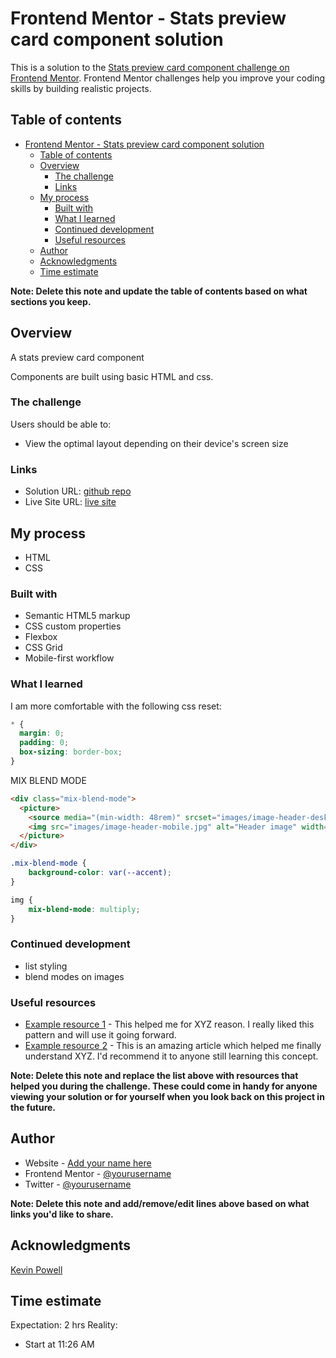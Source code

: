 # Frontend Mentor - Stats preview card component solution

This is a solution to the [Stats preview card component challenge on Frontend Mentor](https://kwokkw.github.io/stats-preview-card-component-main/). Frontend Mentor challenges help you improve your coding skills by building realistic projects. 

## Table of contents

- [Frontend Mentor - Stats preview card component solution](#frontend-mentor---stats-preview-card-component-solution)
  - [Table of contents](#table-of-contents)
  - [Overview](#overview)
    - [The challenge](#the-challenge)
    - [Links](#links)
  - [My process](#my-process)
    - [Built with](#built-with)
    - [What I learned](#what-i-learned)
    - [Continued development](#continued-development)
    - [Useful resources](#useful-resources)
  - [Author](#author)
  - [Acknowledgments](#acknowledgments)
  - [Time estimate](#time-estimate)

**Note: Delete this note and update the table of contents based on what sections you keep.**

## Overview

A stats preview card component

Components are built using basic HTML and css. 

### The challenge

Users should be able to:

- View the optimal layout depending on their device's screen size

### Links

- Solution URL: [github repo](https://github.com/kwokkw/stats-preview-card-component-main)
- Live Site URL: [live site](https://kwokkw.github.io/stats-preview-card-component-main/)

## My process

- HTML
- CSS

### Built with

- Semantic HTML5 markup
- CSS custom properties
- Flexbox
- CSS Grid
- Mobile-first workflow

### What I learned

I am more comfortable with the following css reset:

```css
* {
  margin: 0;
  padding: 0;
  box-sizing: border-box;
}
```

MIX BLEND MODE

```html
<div class="mix-blend-mode">
  <picture>
    <source media="(min-width: 48rem)" srcset="images/image-header-desktop.jpg">
    <img src="images/image-header-mobile.jpg" alt="Header image" width="654" height="480">
  </picture>
</div>
```

```css
.mix-blend-mode {
    background-color: var(--accent);
}

img {
    mix-blend-mode: multiply;
}
```

### Continued development

- list styling
- blend modes on images

### Useful resources

- [Example resource 1](https://www.example.com) - This helped me for XYZ reason. I really liked this pattern and will use it going forward.
- [Example resource 2](https://www.example.com) - This is an amazing article which helped me finally understand XYZ. I'd recommend it to anyone still learning this concept.

**Note: Delete this note and replace the list above with resources that helped you during the challenge. These could come in handy for anyone viewing your solution or for yourself when you look back on this project in the future.**

## Author

- Website - [Add your name here](https://www.your-site.com)
- Frontend Mentor - [@yourusername](https://www.frontendmentor.io/profile/yourusername)
- Twitter - [@yourusername](https://www.twitter.com/yourusername)

**Note: Delete this note and add/remove/edit lines above based on what links you'd like to share.**

## Acknowledgments

[Kevin Powell](https://www.youtube.com/watch?v=TAA89nkEuhw)

 ## Time estimate 

 Expectation: 2 hrs
 Reality: 
- Start at 11:26 AM

 
